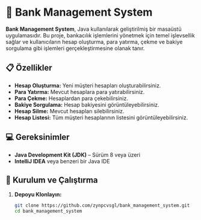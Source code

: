 # 🏦 Bank Management System

**Bank Management System**, Java kullanılarak geliştirilmiş bir masaüstü uygulamasıdır. Bu proje, bankacılık işlemlerini yönetmek için temel işlevsellik sağlar ve kullanıcıların hesap oluşturma, para yatırma, çekme ve bakiye sorgulama gibi işlemleri gerçekleştirmesine olanak tanır.

## 📋 Özellikler

- **Hesap Oluşturma:** Yeni müşteri hesapları oluşturabilirsiniz.  
- **Para Yatırma:** Mevcut hesaplara para yatırabilirsiniz.  
- **Para Çekme:** Hesaplardan para çekebilirsiniz.  
- **Bakiye Sorgulama:** Hesap bakiyesini görüntüleyebilirsiniz.  
- **Hesap Silme:** Mevcut hesapları silebilirsiniz.  
- **Hesap Listesi:** Tüm müşteri hesaplarının listesini görüntüleyebilirsiniz.  

## 💻 Gereksinimler

- **Java Development Kit (JDK)** – Sürüm 8 veya üzeri  
- **IntelliJ IDEA** veya benzeri bir Java IDE  

## 🚀 Kurulum ve Çalıştırma

1. **Depoyu Klonlayın:**

   ```bash
   git clone https://github.com/zynpcvsgl/bank_management_system.git
   cd bank_management_system

